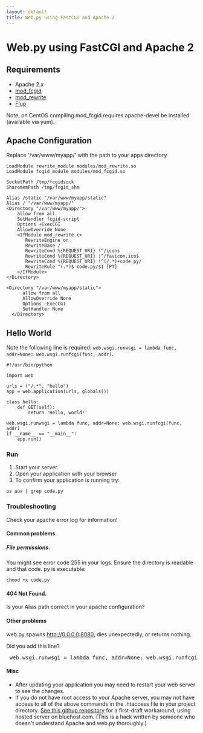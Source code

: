 ```yaml
---
layout: default
title: Web.py using FastCGI and Apache 2
---
```


# Web.py using FastCGI and Apache 2

## Requirements

* Apache 2.x
* [mod_fcgid](http://httpd.apache.org/mod_fcgid/)
* [mod_rewrite](http://httpd.apache.org/docs/2.0/rewrite/)
* [Flup](http://trac.saddi.com/flup)

Note, on CentOS compiling mod_fcgid requires apache-devel be installed (available via yum).

## Apache Configuration

Replace '/var/www/myapp/' with the path to your apps directory

    LoadModule rewrite_module modules/mod_rewrite.so
    LoadModule fcgid_module modules/mod_fcgid.so

    SocketPath /tmp/fcgidsock
    SharememPath /tmp/fcgid_shm

    Alias /static "/var/www/myapp/static"
    Alias / "/var/www/myapp/"
    <Directory "/var/www/myapp/">
        allow from all
        SetHandler fcgid-script
        Options +ExecCGI
        AllowOverride None
        <IfModule mod_rewrite.c>
           RewriteEngine on
           RewriteBase /
           RewriteCond %{REQUEST_URI} !^/icons
           RewriteCond %{REQUEST_URI} !^/favicon.ico$
           RewriteCond %{REQUEST_URI} !^(/.*)+code.py/
           RewriteRule ^(.*)$ code.py/$1 [PT]
        </IfModule>
    </Directory>

    <Directory "/var/www/myapp/static">
          allow from all
          AllowOverride None
          Options -ExecCGI
          SetHandler None
      </Directory>

## Hello World

Note the following line is required: `web.wsgi.runwsgi = lambda func, addr=None: web.wsgi.runfcgi(func, addr)`.

    #!/usr/bin/python

    import web

    urls = ("/.*", "hello")
    app = web.application(urls, globals())

    class hello:
        def GET(self):
            return 'Hello, world!'

    web.wsgi.runwsgi = lambda func, addr=None: web.wsgi.runfcgi(func, addr)
    if __name__ == "__main__":
        app.run()


### Run

1. Start your server.
1. Open your application with your browser
1. To confirm your application is running try:

```
ps aux | grep code.py
```

### Troubleshooting

Check your apache error log for information!

#### Common problems

##### File permissions.

You might see error code 255 in your logs.
Ensure the directory is readable and that code. py is executable:

```
chmod +x code.py
```

#### 404 Not Found.

Is your Alias path correct in your apache configuration?

#### Other problems

web.py spawns http://0.0.0.0:8080, dies unexpectedly, or returns nothing.

Did you add this line?
<pre>
 web.wsgi.runwsgi = lambda func, addr=None: web.wsgi.runfcgi(func, addr)
</pre>
#### Misc

* After updating your application you may need to restart your web server to see the changes.
* If you do not have root access to your Apache server, you may not have access to all of the above commands in the .htaccess file in your project directory. [See this githup repository](http://github.com/stevekochscience/webpy-bluehost-helloworld) for a first-draft workaround, using hosted server on bluehost.com.  (This is a hack written by someone who doesn't understand Apache and web.py thoroughly.)
